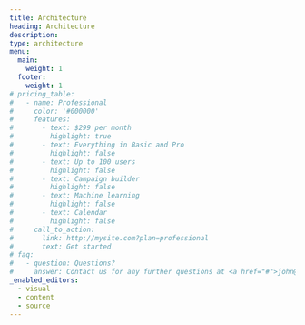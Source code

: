 ```yaml
---
title: Architecture
heading: Architecture
description:
type: architecture
menu:
  main:
    weight: 1
  footer:
    weight: 1
# pricing_table:
#   - name: Professional
#     color: '#000000'
#     features:
#       - text: $299 per month
#         highlight: true
#       - text: Everything in Basic and Pro
#         highlight: false
#       - text: Up to 100 users
#         highlight: false
#       - text: Campaign builder
#         highlight: false
#       - text: Machine learning
#         highlight: false
#       - text: Calendar
#         highlight: false
#     call_to_action:
#       link: http://mysite.com?plan=professional
#       text: Get started
# faq:
#   - question: Questions?
#     answer: Contact us for any further questions at <a href="#">john@business.com</a>.
_enabled_editors:
  - visual
  - content
  - source
---
```


